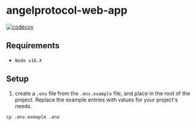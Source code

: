 # angelprotocol-web-app

[![codecov](https://codecov.io/gh/AngelProtocolFinance/angelprotocol-web-app/branch/master/graph/badge.svg?token=9KS3RZZHJF)](https://codecov.io/gh/AngelProtocolFinance/angelprotocol-web-app)

## Requirements

- `Node v16.X`

## Setup
1. create a `.env` file from the `.env.example` file, and place in the root of the project. Replace the example entries with values for your project's needs.
```shell
cp .env.exmaple .env
``` 
